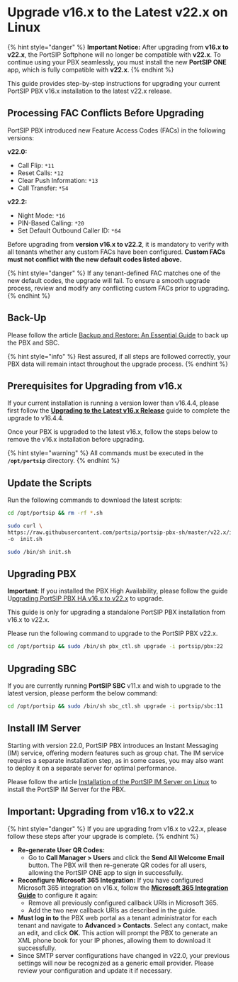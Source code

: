 # Upgrade v16.x to the Latest v22.x on Linux

{% hint style="danger" %}
**Important Notice:** After upgrading from **v16.x to v22.x**, the PortSIP Softphone will no longer be compatible with **v22.x**. To continue using your PBX seamlessly, you must install the new **PortSIP ONE** app, which is fully compatible with **v22.x**.
{% endhint %}

This guide provides step-by-step instructions for upgrading your current PortSIP PBX v16.x installation to the latest v22.x release.&#x20;

## Processing FAC Conflicts Before Upgrading

PortSIP PBX introduced new Feature Access Codes (FACs) in the following versions:

**v22.0:**

* Call Flip: `*11`
* Reset Calls: `*12`
* Clear Push Information: `*13`
* Call Transfer: `*54`

**v22.2:**

* Night Mode: `*16`
* PIN-Based Calling: `*20`
* Set Default Outbound Caller ID: `*64`

Before upgrading from **version v16.x to v22.2**, it is mandatory to verify with all tenants whether any custom FACs have been configured. **Custom FACs must not conflict with the new default codes listed above.**

{% hint style="danger" %}
If any tenant-defined FAC matches one of the new default codes, the upgrade will fail. To ensure a smooth upgrade process, review and modify any conflicting custom FACs prior to upgrading.
{% endhint %}

## Back-Up

Please follow the article [Backup and Restore: An Essential Guide](https://support.portsip.com/portsip-pbx/portsip-pbx-administration-guide/backup-and-restore) to back up the PBX and SBC.

{% hint style="info" %}
Rest assured, if all steps are followed correctly, your PBX data will remain intact throughout the upgrade process.
{% endhint %}

## Prerequisites for Upgrading from v16.x

If your current installation is running a version lower than v16.4.4, please first follow the [**Upgrading to the Latest v16.x Release**](../installation-of-portsip-pbx-v16/upgrade-portsip-pbx-to-v16.x.md) guide to complete the upgrade to v16.4.4.

Once your PBX is upgraded to the latest v16.x, follow the steps below to remove the v16.x installation before upgrading.

{% hint style="warning" %}
All commands must be executed in the **`/opt/portsip`** directory.
{% endhint %}

## Update the Scripts <a href="#update-the-scripts" id="update-the-scripts"></a>

Run the following commands to download the latest scripts:

```sh
cd /opt/portsip && rm -rf *.sh
```

```sh
sudo curl \
https://raw.githubusercontent.com/portsip/portsip-pbx-sh/master/v22.x/init.sh  \
-o  init.sh
```

```sh
sudo /bin/sh init.sh
```

## Upgrading PBX <a href="#upgrading-pbx" id="upgrading-pbx"></a>

**Important**: If you installed the PBX High Availability, please follow the guide U[pgrading PortSIP PBX HA v16.x to v22.x](../../../high-availability-v22.x/high-availability-and-sclability-on-premise/upgrading-high-availability-installation.md#upgrading-portsip-pbx-ha-v16.x-to-v22.x) to upgrade.

This guide is only for upgrading a standalone PortSIP PBX installation from v16.x to v22.x.

Please run the following command to upgrade to the PortSIP PBX v22.x.

```sh
cd /opt/portsip && sudo /bin/sh pbx_ctl.sh upgrade -i portsip/pbx:22
```

## Upgrading SBC <a href="#upgrading-sbc" id="upgrading-sbc"></a>

If you are currently running **PortSIP SBC** v11.x and wish to upgrade to the latest version, please perform the below command:

```sh
cd /opt/portsip && sudo /bin/sh sbc_ctl.sh upgrade -i portsip/sbc:11
```

## Install IM Server <a href="#upgrading-im-server" id="upgrading-im-server"></a>

Starting with version 22.0, PortSIP PBX introduces an Instant Messaging (IM) service, offering modern features such as group chat. The IM service requires a separate installation step, as in some cases, you may also want to deploy it on a separate server for optimal performance.

Please follow the article [Installation of the PortSIP IM Server on Linux](https://support.portsip.com/portsip-communications-solution/portsip-pbx-administration-guide/1-installation-of-the-portsip-pbx/installation-of-portsip-pbx-v22/install-portsip-im-server-on-linux) to install the PortSIP IM Server for the PBX.

## Important: Upgrading from v16.x to v22.x

{% hint style="danger" %}
If you are upgrading from v16.x to v22.x, please follow these steps after your upgrade is complete.
{% endhint %}

* **Re-generate User QR Codes:**
  * Go to **Call Manager > Users** and click the **Send All Welcome Email** button. The PBX will then re-generate QR codes for all users, allowing the PortSIP ONE app to sign in successfully.
* **Reconfigure Microsoft 365 Integration:** If you have configured Microsoft 365 integration on v16.x, follow the [**Microsoft 365 Integration Guide**](../../integrations/) to configure it again:&#x20;
  * Remove all previously configured callback URIs in Microsoft 365.
  * Add the two new callback URIs as described in the guide.
* **Must log in to** the PBX web portal as a tenant administrator for each tenant and navigate to **Advanced > Contacts**. Select any contact, make an edit, and click **OK**. This action will prompt the PBX to generate an XML phone book for your IP phones, allowing them to download it successfully.
* Since SMTP server configurations have changed in v22.0, your previous settings will now be recognized as a generic email provider. Please review your configuration and update it if necessary.

